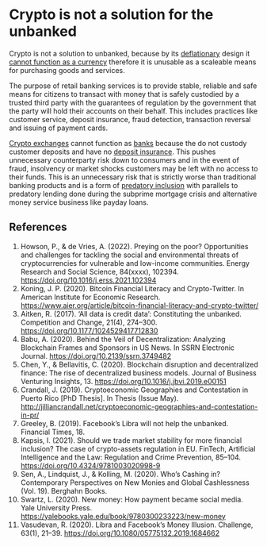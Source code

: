 # Crypto is not a solution for the unbanked
Crypto is not a solution to unbanked, because by its [deflationary](../concepts/deflationary.md) design it [cannot function as a currency](is-bitcoin-currency.md) therefore it is unusable as a scaleable means for purchasing goods and services.

The purpose of retail banking services is to provide stable, reliable and safe means for citizens to transact with money that is safely custodied by a trusted third party with the guarantees of regulation by the government that the party will hold their accounts on their behalf. This includes practices like customer service, deposit insurance, fraud detection, transaction reversal and issuing of payment cards.

[Crypto exchanges](../concepts/crypto-exchange.md) cannot function as [banks](../concepts/bank.md) because the do not custody customer deposits and have no [deposit insurance](../concepts/deposit-insurance.md). This pushes unnecessary counterparty risk down to consumers and in the event of fraud, insolvency or market shocks customers may be left with no access to their funds. This is an unnecessary risk that is strictly worse than traditional banking products and is a form of [predatory inclusion](../concepts/predatory-inclusion.md) with parallels to predatory lending done during the subprime mortgage crisis and alternative money service business like payday loans.

## References
1. Howson, P., & de Vries, A. (2022). Preying on the poor? Opportunities and challenges for tackling the social and environmental threats of cryptocurrencies for vulnerable and low-income communities. Energy Research and Social Science, 84(xxxx), 102394. https://doi.org/10.1016/j.erss.2021.102394
1. Koning, J. P. (2020). Bitcoin Financial Literacy and Crypto-Twitter. In American Institute for Economic Research. https://www.aier.org/article/bitcoin-financial-literacy-and-crypto-twitter/
1. Aitken, R. (2017). ‘All data is credit data’: Constituting the unbanked. Competition and Change, 21(4), 274–300. https://doi.org/10.1177/1024529417712830
1. Babu, A. (2020). Behind the Veil of Decentralization: Analyzing Blockchain Frames and Sponsors in US News. In SSRN Electronic Journal. https://doi.org/10.2139/ssrn.3749482
1. Chen, Y., & Bellavitis, C. (2020). Blockchain disruption and decentralized finance: The rise of decentralized business models. Journal of Business Venturing Insights, 13. https://doi.org/10.1016/j.jbvi.2019.e00151
1. Crandall, J. (2019). Cryptoeconomic Geographies and Contestation in Puerto Rico [PhD Thesis]. In Thesis (Issue May). http://jilliancrandall.net/cryptoeconomic-geographies-and-contestation-in-pr/
1. Greeley, B. (2019). Facebook’s Libra will not help the unbanked. Financial Times, 18.
1. Kapsis, I. (2021). Should we trade market stability for more financial inclusion? The case of crypto-assets regulation in EU. FinTech, Artificial Intelligence and the Law: Regulation and Crime Prevention, 85–104. https://doi.org/10.4324/9781003020998-9
1. Sen, A., Lindquist, J., & Kolling, M. (2020). Who’s Cashing in? Contemporary Perspectives on New Monies and Global Cashlessness (Vol. 19). Berghahn Books.
1. Swartz, L. (2020). New money: How payment became social media. Yale University Press. https://yalebooks.yale.edu/book/9780300233223/new-money
1. Vasudevan, R. (2020). Libra and Facebook’s Money Illusion. Challenge, 63(1), 21–39. https://doi.org/10.1080/05775132.2019.1684662